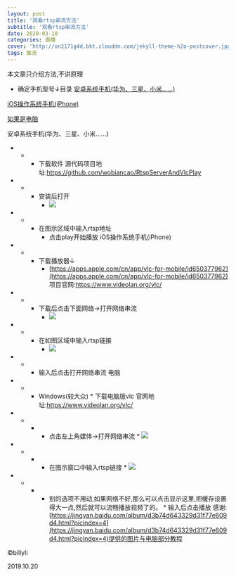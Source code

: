 ```yaml
---
layout: post
title: '观看rtsp串流方法'
subtitle: '观看rtsp串流方法'
date: 2020-03-18
categories: 直播
cover: 'http://on2171g4d.bkt.clouddn.com/jekyll-theme-h2o-postcover.jpg'
tags: 推流
---
```

   本文章只介绍方法,不讲原理

 
  * 确定手机型号↓目录 [安卓系统手机(华为、三星、小米......)](#4gwup1571547923275)

 [iOS操作系统手机(iPhone)](#44fiof1571547910038)

 [如果是电脑](#66gqoa1571547894163)

 安卓系统手机(华为、三星、小米......)

 
  * * * 下载软件 
           源代码项目地址:https://github.com/wobiancao/RtspServerAndVlcPlay

 
  * * * 安装后打开 
          * ![](https://img-blog.csdnimg.cn/20200210100119354.jpg?x-oss-process=image/watermark,type_ZmFuZ3poZW5naGVpdGk,shadow_10,text_aHR0cHM6Ly9ibG9nLmNzZG4ubmV0L2FkbWluaXN0ZXI4NjY=,size_16,color_FFFFFF,t_70)   

 
  * * * 在图示区域中输入rtsp地址 
          * 点击play开始播放   iOS操作系统手机(iPhone)

 
  * * * 下载播放器↓ 
          * [https://apps.apple.com/cn/app/vlc-for-mobile/id650377962](https://apps.apple.com/cn/app/vlc-for-mobile/id650377962)   项目官网:https://www.videolan.org/vlc/

 
  * * * 下载后点击下面网络→打开网络串流 
          * ![](https://img-blog.csdnimg.cn/20200210100132943.jpg?x-oss-process=image/watermark,type_ZmFuZ3poZW5naGVpdGk,shadow_10,text_aHR0cHM6Ly9ibG9nLmNzZG4ubmV0L2FkbWluaXN0ZXI4NjY=,size_16,color_FFFFFF,t_70)   

 
  * * * 在如图区域中输入rtsp链接 
          * ![](https://img-blog.csdnimg.cn/20200210100144472.jpg?x-oss-process=image/watermark,type_ZmFuZ3poZW5naGVpdGk,shadow_10,text_aHR0cHM6Ly9ibG9nLmNzZG4ubmV0L2FkbWluaXN0ZXI4NjY=,size_16,color_FFFFFF,t_70)   

 
  * * * 输入后点击打开网络串流   电脑

 
  * * * Windows(较大众) 
              * 下载电脑版vlc 
              官网地址:https://www.videolan.org/vlc/

 
  * * * * 点击左上角媒体→打开网络串流 
              * ![](https://img-blog.csdnimg.cn/20200210100338366.jpg?x-oss-process=image/watermark,type_ZmFuZ3poZW5naGVpdGk,shadow_10,text_aHR0cHM6Ly9ibG9nLmNzZG4ubmV0L2FkbWluaXN0ZXI4NjY=,size_16,color_FFFFFF,t_70)    

 
  * * * * 在图示窗口中输入rtsp链接 
              * ![](https://img-blog.csdnimg.cn/20200210100359218.jpg?x-oss-process=image/watermark,type_ZmFuZ3poZW5naGVpdGk,shadow_10,text_aHR0cHM6Ly9ibG9nLmNzZG4ubmV0L2FkbWluaXN0ZXI4NjY=,size_16,color_FFFFFF,t_70)    

 
  * * * * 别的选项不用动,如果网络不好,那么可以点击显示这里,把缓存设置得大一点,然后就可以流畅播放视频了的。 
              * 输入后点击播放    感谢:[https://jingyan.baidu.com/album/d3b74d643329d31f77e609d4.html?picindex=4](https://jingyan.baidu.com/album/d3b74d643329d31f77e609d4.html?picindex=4)提供的图片与电脑部分教程

 ©️billyli

 2019.10.20

